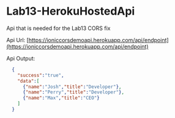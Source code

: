 # Lab13-HerokuHostedApi
Api that is needed for the Lab13 CORS fix

Api Url: [https://ioniccorsdemoapi.herokuapp.com/api/endpoint](https://ioniccorsdemoapi.herokuapp.com/api/endpoint)

Api Output:

```json
  {
    "success":"true",
    "data":[
      {"name":"Josh","title":"Developer"},
      {"name":"Perry","title":"Developer"},
      {"name":"Max","title":"CEO"}
    ]
  }
```  
